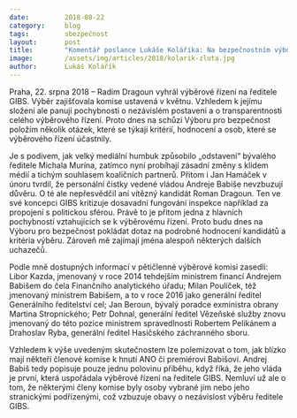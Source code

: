 ```yaml
---
date:         2018-08-22
category:     blog
tags:         sbezpečnost
layout:       post
title:        "Komentář poslance Lukáše Koláříka: Na bezpečnostním výboru dnes požádám o informace k výběrovému řízení na ředitele GIBS"
image:        /assets/img/articles/2018/kolarik-zluta.jpg
author:       Lukáš Kolářík
---
```



Praha, 22. srpna 2018 – Radim Dragoun vyhrál výběrové řízení na ředitele GIBS. Výběr zajišťovala komise ustavená v květnu. Vzhledem k jejímu složení ale panují pochybnosti o nezávislém postavení a o transparentnosti celého výběrového řízení. Proto dnes na schůzi Výboru pro bezpečnost položím několik otázek, které se týkají kritérií, hodnocení a osob, které se výběrového řízení účastnily.

 

Je s podivem, jak velký mediální humbuk způsobilo „odstavení“ bývalého ředitele Michala Murína, zatímco nyní probíhají zásadní změny s klidem médií a tichým souhlasem koaličních partnerů. Přitom i Jan Hamáček v únoru tvrdil, že personální čistky vedené vládou Andreje Babiše nevzbuzují důvěru. O té ale nepřesvědčil ani vítězný kandidát Roman Dragoun. Ten ve své koncepci GIBS kritizuje dosavadní fungování inspekce například za propojení s politickou sférou. Právě to je přitom jedna z hlavních pochybností vztahujících se k výběrovému řízení. Proto budu dnes na Výboru pro bezpečnost pokládat dotaz na podrobné hodnocení kandidátů a kritéria výběru. Zároveň mě zajímají jména alespoň některých dalších uchazečů.

Podle mně dostupných informací v pětičlenné výběrové komisi zasedli: Libor Kazda, jmenovaný v roce 2014 tehdejším ministrem financí Andrejem Babišem do čela Finančního analytického úřadu; Milan Poulíček, též jmenovaný ministrem Babišem, a to v roce 2016 jako generální ředitel Generálního ředitelství cel; Jan Beroun, bývalý poradce exministra obrany Martina Stropnického; Petr Dohnal, generální ředitel Vězeňské služby znovu jmenovaný do této pozice ministrem spravedlnosti Robertem Pelikánem a Drahoslav Ryba, generální ředitel Hasičského záchranného sboru.

Vzhledem k výše uvedeným skutečnostem lze polemizovat o tom, jak blízko mají někteří členové komise k hnutí ANO či premiérovi Babišovi. Andrej Babiš tedy popisuje pouze jednu polovinu příběhu, když říká, že jeho vláda je první, která uspořádala výběrové řízení na ředitele GIBS. Nemluví už ale o tom, že některými členy komise byly osoby vybrané jím nebo jeho stranickými podřízenými, což vzbuzuje obavy o nezávislost výběru ředitele GIBS.
